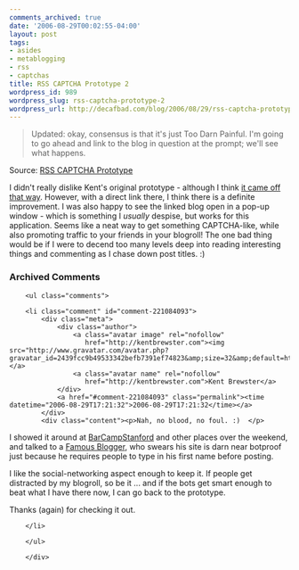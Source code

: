 ```yaml
---
comments_archived: true
date: '2006-08-29T00:02:55-04:00'
layout: post
tags:
- asides
- metablogging
- rss
- captchas
title: RSS CAPTCHA Prototype 2
wordpress_id: 989
wordpress_slug: rss-captcha-prototype-2
wordpress_url: http://decafbad.com/blog/2006/08/29/rss-captcha-prototype-2
---
```

<blockquote cite="http://kentbrewster.com/rss-captcha-prototype">Updated: okay, consensus is that it's just Too Darn Painful. I'm going to go ahead and link to the blog in question at the prompt; we'll see what happens.</blockquote><div class="quotesource">Source: <a href="http://kentbrewster.com/rss-captcha-prototype">RSS CAPTCHA Prototype</a></div>

I didn't really dislike Kent's original prototype - although I think [it came off that way](http://decafbad.com/blog/2006/08/25/rss-captcha-prototype#comment-34842).  However, with a direct link there, I think there is a definite improvement.  I was also happy to see the linked blog open in a pop-up window - which is something I *usually* despise, but works for this application.  Seems like a neat way to get something CAPTCHA-like, while also promoting traffic to your friends in your blogroll!  The one bad thing would be if I were to decend too many levels deep into reading interesting things and commenting as I chase down post titles.  :)

<div id="comments" class="comments archived-comments">
            <h3>Archived Comments</h3>
            
        <ul class="comments">
            
        <li class="comment" id="comment-221084093">
            <div class="meta">
                <div class="author">
                    <a class="avatar image" rel="nofollow" 
                       href="http://kentbrewster.com"><img src="http://www.gravatar.com/avatar.php?gravatar_id=2439fcc9b49533342befb7391ef74823&amp;size=32&amp;default=http://mediacdn.disqus.com/1320279820/images/noavatar32.png"/></a>
                    <a class="avatar name" rel="nofollow" 
                       href="http://kentbrewster.com">Kent Brewster</a>
                </div>
                <a href="#comment-221084093" class="permalink"><time datetime="2006-08-29T17:21:32">2006-08-29T17:21:32</time></a>
            </div>
            <div class="content"><p>Nah, no blood, no foul. :)  </p>

<p>I showed it around at <a href="http://barcamp.org" rel="nofollow">BarCampStanford</a> and other places over the weekend, and talked to a <a href="http://jeremy.zawodny.com" rel="nofollow">Famous Blogger</a>, who swears his site is darn near botproof just because he requires people to type in his first name before posting.</p>

<p>I like the social-networking aspect enough to keep it.  If people get distracted by my blogroll, so be it ... and if the bots get smart enough to beat what I have there now, I can go back to the prototype.</p>

<p>Thanks (again) for checking it out.</p></div>
            
        </li>
    
        </ul>
    
        </div>
    